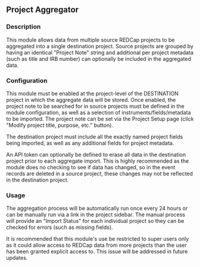 ## Project Aggregator

### Description
This module allows data from multiple source REDCap projects to be aggregated into a single destination project. Source projects are grouped by having an identical "Project Note" string and additional per project metadata (such as title and IRB number) can optionally be included in the aggregated data.

### Configuration
This module must be enabled at the project-level of the DESTINATION project in which the aggregate data will be stored. Once enabled, the project note to be searched for in source projects must be defined in the module configuration, as well as a selection of instruments/fields/metadata to be imported. The project note can be set via the Project Setup page (click "Modify project title, purpose, etc." button).

The destination project must include all the exactly named project fields being imported, as well as any additional fields for project metadata.

An API token can optionally be defined to erase all data in the destination project prior to each aggregate import. This is highly recommended as the module does no checking to see if data has changed, so in the event records are deleted in a source project, these changes may not be reflected in the destination project.

### Usage
The aggregation process will be automatically run once every 24 hours or can be manually run via a link in the project sidebar. The manual process will provide an "Import Status" for each individual project so they can be checked for errors (such as missing fields).

It is recommended that this module's use be restricted to super users only as it could allow access to REDCap data from more projects than the user has been granted explicit access to. This issue will be addressed in future updates.